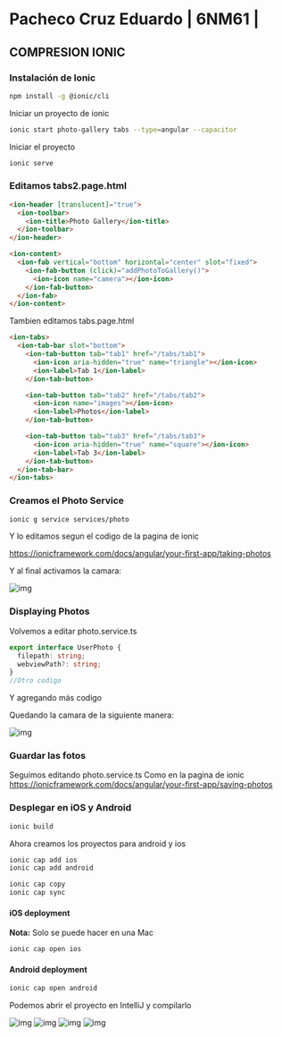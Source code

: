 # Pacheco Cruz Eduardo | 6NM61 |

## COMPRESION IONIC

### Instalación de Ionic

```bash
npm install -g @ionic/cli
```

Iniciar un proyecto de ionic

```bash
ionic start photo-gallery tabs --type=angular --capacitor
```

Iniciar el proyecto

```bash
ionic serve
```

### Editamos tabs2.page.html

```html
<ion-header [translucent]="true">
  <ion-toolbar>
    <ion-title>Photo Gallery</ion-title>
  </ion-toolbar>
</ion-header>

<ion-content>
  <ion-fab vertical="bottom" horizontal="center" slot="fixed">
    <ion-fab-button (click)="addPhotoToGallery()">
      <ion-icon name="camera"></ion-icon>
    </ion-fab-button>
  </ion-fab>
</ion-content>
```

Tambien editamos tabs.page.html

```html
<ion-tabs>
  <ion-tab-bar slot="bottom">
    <ion-tab-button tab="tab1" href="/tabs/tab1">
      <ion-icon aria-hidden="true" name="triangle"></ion-icon>
      <ion-label>Tab 1</ion-label>
    </ion-tab-button>

    <ion-tab-button tab="tab2" href="/tabs/tab2">
      <ion-icon name="images"></ion-icon>
      <ion-label>Photos</ion-label>
    </ion-tab-button>

    <ion-tab-button tab="tab3" href="/tabs/tab3">
      <ion-icon aria-hidden="true" name="square"></ion-icon>
      <ion-label>Tab 3</ion-label>
    </ion-tab-button>
  </ion-tab-bar>
</ion-tabs>
```

### Creamos el Photo Service

```bash
ionic g service services/photo
```

Y lo editamos segun el codigo de la pagina de ionic

https://ionicframework.com/docs/angular/your-first-app/taking-photos

Y al final activamos la camara:

![img](./Fotos/1.png)

### Displaying Photos

Volvemos a editar photo.service.ts

```typescript
export interface UserPhoto {
  filepath: string;
  webviewPath?: string;
}
//Otro codigo
```

Y agregando más codigo

Quedando la camara de la siguiente manera:

![img](./Fotos/2.png)

### Guardar las fotos

Seguimos editando photo.service.ts
Como en la pagina de ionic
https://ionicframework.com/docs/angular/your-first-app/saving-photos

### Desplegar en iOS y Android

```bash
ionic build
```

Ahora creamos los proyectos para android y ios

```bash
ionic cap add ios
ionic cap add android

ionic cap copy
ionic cap sync
```

#### iOS deployment

**Nota:** Solo se puede hacer en una Mac

```bash
ionic cap open ios
```

#### Android deployment

```bash
ionic cap open android
```

Podemos abrir el proyecto en IntelliJ y compilarlo

![img](./Fotos/3.png)
![img](./Fotos/4.png)
![img](./Fotos/5.png)
![img](./Fotos/6.png)
